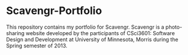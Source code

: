 Scavengr-Portfolio
==================
This repository contains my portfolio for Scavengr. Scavengr is a photo-sharing website developed by the participants of CSci3601: Software Design and Development at University of Minnesota, Morris during the Spring semester of 2013.
